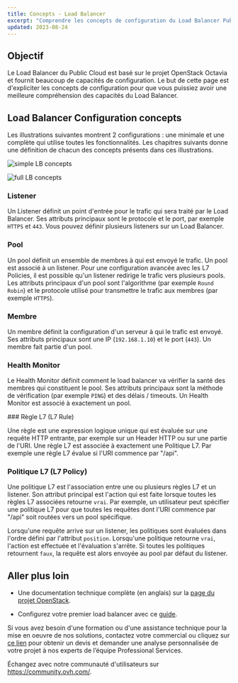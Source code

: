 ```yaml
---
title: Concepts - Load Balancer
excerpt: "Comprendre les concepts de configuration du Load Balancer Public Cloud"
updated: 2023-08-24
---
```


## Objectif

Le Load Balancer du Public Cloud est basé sur le projet OpenStack Octavia et fournit beaucoup de capacités de configuration. Le but de cette page est d'expliciter les concepts de configuration pour que vous puissiez avoir une meilleure compréhension des capacités du Load Balancer.

## Load Balancer Configuration concepts

Les illustrations suivantes montrent 2 configurations : une minimale et une complète qui utilise toutes les fonctionnalités. Les chapitres suivants donne une définition de chacun des concepts présents dans ces illustrations.

![simple LB concepts](images/LB_concepts_simple.svg)

![full LB concepts](images/LB_concepts_full.svg)

### Listener

Un Listener définit un point d'entrée pour le trafic qui sera traité par le Load Balancer. Ses attributs principaux sont le protocole et le port, par exemple `HTTPS` et `443`. Vous pouvez définir plusieurs listeners sur un Load Balancer.

### Pool

Un pool définit un ensemble de membres à qui est envoyé le trafic. Un pool est associé à un listener. Pour une configuration avancée avec les L7 Policies, il est possible qu'un listener redirige le trafic vers plusieurs pools. 
Les attributs principaux d'un pool sont l'algorithme (par exemple `Round Robin`) et le protocole utilisé pour transmettre le trafic aux membres (par exemple `HTTPS`).

### Membre

Un membre définit la configuration d'un serveur à qui le trafic est envoyé. Ses attributs principaux sont une IP (`192.168.1.10`) et le port (`443`). Un membre fait partie d'un pool.

### Health Monitor

Le Health Monitor définit comment le load balancer va vérifier la santé des membres qui constituent le pool. Ses attributs principaux sont la méthode de vérification (par exemple `PING`) et des délais / timeouts. Un Health Monitor est associé à exactement un pool. 

### Règle L7 (L7 Rule)

Une règle est une expression logique unique qui est évaluée sur une requête HTTP entrante, par exemple sur un Header HTTP ou sur une partie de l'URI. Une règle L7 est associée à exactement une Politique L7. Par exemple une règle L7 évalue si l'URI commence par "/api".

### Politique L7 (L7 Policy)

Une politique L7 est l'association entre une ou plusieurs règles L7 et un listener. Son attribut principal est l'action qui est faite lorsque toutes les règles L7 associées retourne `vrai`. Par exemple, un utilisateur peut spécifier une politique L7 pour que toutes les requêtes dont l'URI commence par "/api" soit routées vers un pool spécifique. 

Lorsqu'une requête arrive sur un listener, les politiques sont évaluées dans l'ordre défini par l'attribut `position`. Lorsqu'une politique retourne `vrai`, l'action est effectuée et l'évaluation s'arrête. Si toutes les politiques retournent `faux`, la requête est alors envoyée au pool par défaut du listener.

## Aller plus loin

- Une documentation technique complète (en anglais) sur la [page du projet OpenStack](https://docs.openstack.org/octavia/latest/).

- Configurez votre premier load balancer avec ce [guide](/pages/public_cloud/public_cloud_network_services/getting-started-01-create-lb-service).

Si vous avez besoin d'une formation ou d'une assistance technique pour la mise en oeuvre de nos solutions, contactez votre commercial ou cliquez sur [ce lien](https://www.ovhcloud.com/fr/professional-services/) pour obtenir un devis et demander une analyse personnalisée de votre projet à nos experts de l’équipe Professional Services.

Échangez avec notre communauté d'utilisateurs sur <https://community.ovh.com/>.